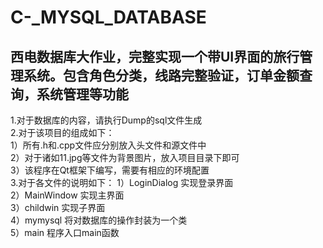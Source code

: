 # C-_MYSQL_DATABASE
西电数据库大作业，完整实现一个带UI界面的旅行管理系统。包含角色分类，线路完整验证，订单金额查询，系统管理等功能
------------------------------
1.对于数据库的内容，请执行Dump的sql文件生成    
2.对于该项目的组成如下：  
    1）所有.h和.cpp文件应分别放入头文件和源文件中  
    2）对于诸如11.jpg等文件为背景图片，放入项目目录下即可  
    3）该程序在Qt框架下编写，需要有相应的环境配置  
3.对于各文件的说明如下：
    1）LoginDialog 实现登录界面  
    2）MainWindow 实现主界面  
    3）childwin 实现子界面  
    4）mymysql 将对数据库的操作封装为一个类  
    5）main 程序入口main函数  
